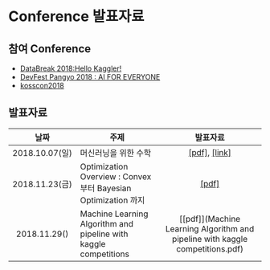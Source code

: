 # Conference 발표자료


## 참여 Conference

 * [DataBreak 2018:Hello Kaggler!](http://kagglebreak.com/databreak2018/)
 * [DevFest Pangyo 2018 : AI FOR EVERYONE](https://www.meetup.com/ko-KR/pangyo-gdg/events/256432217/)
 * [kosscon2018](https://kosscon.kr/program/presentation)

## 발표자료

| 날짜 | 주제 | 발표자료 |
|:---:|-----|:------:|
| 2018.10.07(일) |머신러닝을 위한 수학     | [[pdf]](https://github.com/machinelearning-pangyo/Hands-On-MachineLearning/blob/master/01_the_machine_learning_landscape.pdf), [[link]](https://goo.gl/6qFTEB) |
| 2018.11.23(금) |Optimization Overview : Convex 부터 Bayesian Optimization 까지      |[[pdf]](https://github.com/machinelearning-pangyo/Hands-On-MachineLearning/blob/master/10_Introduction_to_neural_network.pdf)|
| 2018.11.29() |Machine Learning Algorithm and pipeline with kaggle competitions      |[[pdf]](Machine Learning Algorithm and pipeline with kaggle competitions.pdf)
